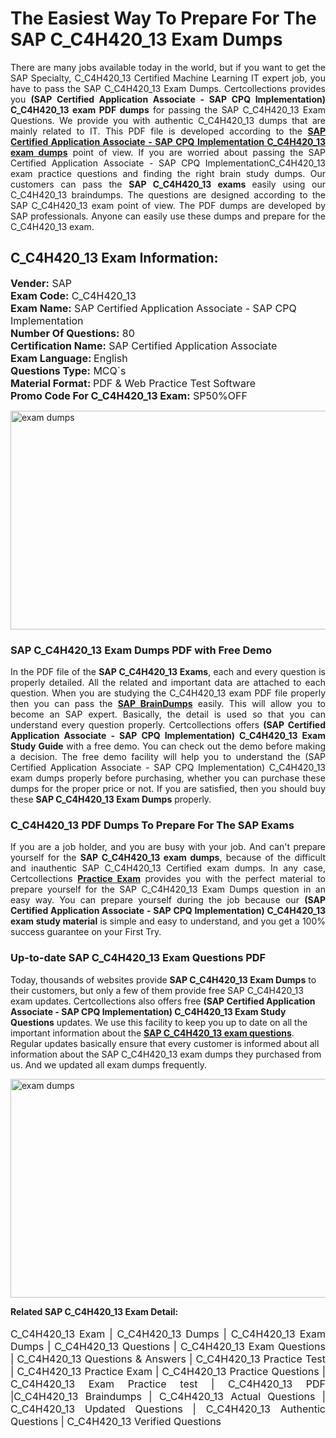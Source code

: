 <h1>The Easiest Way To Prepare For The SAP C_C4H420_13 Exam Dumps</h1> <p style="text-align:justify">There are many jobs available today in the world, but if you want to get the SAP Specialty, C_C4H420_13 Certified Machine Learning IT expert job, you have to pass the SAP C_C4H420_13 Exam Dumps. Certcollections provides you <strong>(SAP Certified Application Associate - SAP CPQ Implementation) C_C4H420_13 exam PDF dumps</strong> for passing the SAP C_C4H420_13 Exam Questions. We provide you with authentic C_C4H420_13 dumps that are mainly related to IT. This PDF file is developed according to the <a href="https://www.certsofficial.com/sap/c_c4h420_13-questions"><strong>SAP Certified Application Associate - SAP CPQ Implementation C_C4H420_13 exam dumps</strong></a> point of view. If you are worried about passing the SAP Certified Application Associate - SAP CPQ ImplementationC_C4H420_13 exam practice questions and finding the right brain study dumps. Our customers can pass the <strong>SAP C_C4H420_13 exams </strong>easily using our C_C4H420_13 braindumps. The questions are designed according to the SAP C_C4H420_13 exam point of view. The PDF dumps are developed by SAP professionals. Anyone can easily use these dumps and prepare for the C_C4H420_13 exam.</p> <h2><strong>C_C4H420_13 Exam Information:</strong></h2> <p><span style="font-size:16px"><strong>Vender:</strong> SAP<br /> <strong>Exam Code:</strong> C_C4H420_13<br /> <strong>Exam Name:</strong> SAP Certified Application Associate - SAP CPQ Implementation<br /> <strong>Number Of Questions:</strong> 80<br /> <strong>Certification Name:</strong> SAP Certified Application Associate<br /> <strong>Exam Language: </strong>English<br /> <strong>Questions Type:</strong> MCQ`s<br /> <strong>Material Format: </strong>PDF & Web Practice Test Software<br /> <strong>Promo Code For C_C4H420_13 Exam:</strong> SP50%OFF</span></p> <p><a href="https://www.certsofficial.com/sap/c_c4h420_13-questions" rel="no-follow"><img alt="exam dumps" src="https://www.certcollections.com/uploads/content/certsofficial.jpg" style="height:350px; width:750px" /></a></p> <h3><strong>SAP C_C4H420_13 Exam Dumps PDF with Free Demo</strong></h3> <p style="text-align:justify">In the PDF file of the <strong>SAP C_C4H420_13 Exams</strong>, each and every question is properly detailed. All the related and important data are attached to each question. When you are studying the C_C4H420_13 exam PDF file properly then you can pass the <a href="https://www.certsofficial.com/sap-dumps"><strong>SAP BrainDumps</strong></a> easily. This will allow you to become an SAP expert. Basically, the detail is used so that you can understand every question properly. Certcollections offers <strong>(SAP Certified Application Associate - SAP CPQ Implementation) C_C4H420_13 Exam Study Guide</strong> with a free demo. You can check out the demo before making a decision. The free demo facility will help you to understand the (SAP Certified Application Associate - SAP CPQ Implementation) C_C4H420_13 exam dumps properly before purchasing, whether you can purchase these dumps for the proper price or not. If you are satisfied, then you should buy these <strong>SAP C_C4H420_13 Exam Dumps</strong> properly.</p> <h3><strong>C_C4H420_13 PDF Dumps To Prepare For The SAP Exams</strong></h3> <p style="text-align:justify">If you are a job holder, and you are busy with your job. And can't prepare yourself for the <strong>SAP C_C4H420_13 exam dumps</strong>, because of the difficult and inauthentic SAP C_C4H420_13 Certified exam dumps. In any case, Certcollections <strong><a href="https://www.certsofficial.com/">Practice Exam</a></strong> provides you with the perfect material to prepare yourself for the SAP C_C4H420_13 Exam Dumps question in an easy way. You can prepare yourself during the job because our <strong>(SAP Certified Application Associate - SAP CPQ Implementation) C_C4H420_13 exam study material</strong> is simple and easy to understand, and you get a 100% success guarantee on your First Try.</p> <h3><strong>Up-to-date SAP C_C4H420_13 Exam Questions PDF</strong></h3> <p>Today, thousands of websites provide <strong>SAP C_C4H420_13 Exam Dumps</strong> to their customers, but only a few of them provide free SAP C_C4H420_13 exam updates. Certcollections also offers free <strong>(SAP Certified Application Associate - SAP CPQ Implementation) C_C4H420_13 Exam Study Questions</strong> updates. We use this facility to keep you up to date on all the important information about the <a href="https://www.certsofficial.com/sap/c_c4h420_13-questions"><strong>SAP C_C4H420_13 exam questions</strong></a>. Regular updates basically ensure that every customer is informed about all information about the SAP C_C4H420_13 exam dumps they purchased from us. And we updated all exam dumps frequently.</p> <p><a href="https://www.certsofficial.com/sap/c_c4h420_13-questions"><img alt="exam dumps " src="https://www.certcollections.com/uploads/content/certsofficial2.jpg" style="height:350px; width:750px" /></a></p> <p style="text-align:justify"><span style="font-size:14px"><strong>Related SAP C_C4H420_13 Exam Detail:</strong></span><br /> <br /> <span style="font-size:16px">C_C4H420_13 Exam | C_C4H420_13 Dumps | C_C4H420_13 Exam Dumps | C_C4H420_13 Questions | C_C4H420_13 Exam Questions | C_C4H420_13 Questions & Answers | C_C4H420_13 Practice Test | C_C4H420_13 Practice Exam | C_C4H420_13 Practice Questions | C_C4H420_13 Exam Practice test | C_C4H420_13 PDF |C_C4H420_13 Braindumps | C_C4H420_13 Actual Questions | C_C4H420_13 Updated Questions | C_C4H420_13 Authentic Questions | C_C4H420_13 Verified Questions</span></p>
